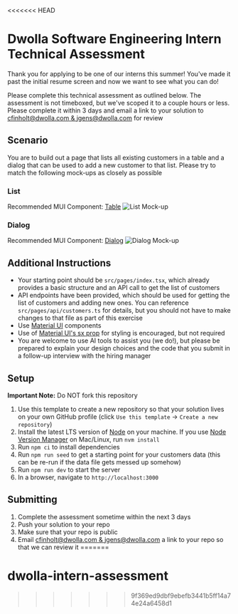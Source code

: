 <<<<<<< HEAD
# Dwolla Software Engineering Intern Technical Assessment

Thank you for applying to be one of our interns this summer! You've made it past the initial resume screen and now we want to see what you can do!

Please complete this technical assessment as outlined below. The assessment is not timeboxed, but we've scoped it to a couple hours or less. Please complete it within 3 days and email a link to your solution to [cfinholt@dwolla.com & jgens@dwolla.com](mailto:cfinholt@dwolla.com,jgens@dwolla.com) for review

## Scenario

You are to build out a page that lists all existing customers in a table and a dialog that can be used to add a new customer to that list. Please try to match the following mock-ups as closely as possible

### List

Recommended MUI Component: [Table](https://mui.com/material-ui/react-table/)
![List Mock-up](/mocks/list.png)

### Dialog

Recommended MUI Component: [Dialog](https://mui.com/material-ui/react-dialog/)
![Dialog Mock-up](/mocks/dialog.png)

## Additional Instructions

- Your starting point should be `src/pages/index.tsx`, which already provides a basic structure and an API call to get the list of customers
- API endpoints have been provided, which should be used for getting the list of customers and adding new ones. You can reference `src/pages/api/customers.ts` for details, but you should not have to make changes to that file as part of this exercise
- Use [Material UI](https://mui.com/material-ui/all-components/) components
- Use of [Material UI's sx prop](https://mui.com/system/getting-started/the-sx-prop/) for styling is encouraged, but not required
- You are welcome to use AI tools to assist you (we do!), but please be prepared to explain your design choices and the code that you submit in a follow-up interview with the hiring manager

## Setup

**Important Note:** Do NOT fork this repository

1. Use this template to create a new repository so that your solution lives on your own GitHub profile (click `Use this template` → `Create a new repository`)
2. Install the latest LTS version of [Node](https://nodejs.org/en) on your machine. If you use [Node Version Manager](https://github.com/nvm-sh/nvm) on Mac/Linux, run `nvm install`
3. Run `npm ci` to install dependencies
4. Run `npm run seed` to get a starting point for your customers data (this can be re-run if the data file gets messed up somehow)
5. Run `npm run dev` to start the server
6. In a browser, navigate to `http://localhost:3000`

## Submitting

1. Complete the assessment sometime within the next 3 days
2. Push your solution to your repo
3. Make sure that your repo is public
4. Email [cfinholt@dwolla.com & jgens@dwolla.com](mailto:cfinholt@dwolla.com,jgens@dwolla.com) a link to your repo so that we can review it
=======
# dwolla-intern-assessment
>>>>>>> 9f369ed9dbf9ebefb3441b5ff14a74e24a6458d1
